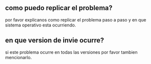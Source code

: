 ## como puedo replicar el problema?
por favor explicanos como replicar el problema paso a paso y en que sistema operativo esta ocurriendo.

## en que version de invie ocurre?
si este problema ocurre en todas las versiones por favor tambien mencionarlo.
